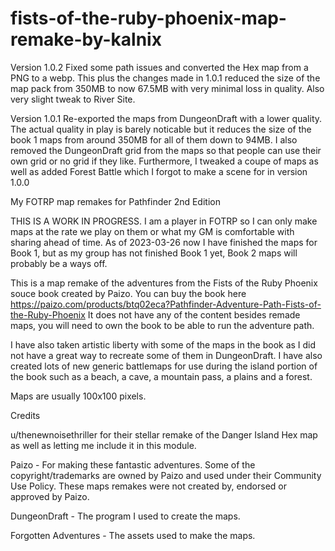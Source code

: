 # fists-of-the-ruby-phoenix-map-remake-by-kalnix
Version 1.0.2 Fixed some path issues and converted the Hex map from a PNG to a webp. This plus the changes made in 1.0.1 reduced the size of the map pack from 350MB to now 67.5MB with very minimal loss in quality. Also very slight tweak to River Site.

Version 1.0.1 Re-exported the maps from DungeonDraft with a lower quality. The actual quality in play is barely noticable but it reduces the size of the book 1 maps from around 350MB for all of them down to 94MB. I also removed the DungeonDraft grid from the maps so that people can use their own grid or no grid if they like. Furthermore, I tweaked a coupe of maps as well as added Forest Battle which I forgot to make a scene for in version 1.0.0

My FOTRP map remakes for Pathfinder 2nd Edition

THIS IS A WORK IN PROGRESS. I am a player in FOTRP so I can only make maps at the rate we play on them or what my GM is comfortable with sharing ahead of time.
As of 2023-03-26 now I have finished the maps for Book 1, but as my group has not finished Book 1 yet, Book 2 maps will probably be a ways off.

This is a map remake of the adventures from the Fists of the Ruby Phoenix souce book created by Paizo. You can buy the book here https://paizo.com/products/btq02eca?Pathfinder-Adventure-Path-Fists-of-the-Ruby-Phoenix It does not have any of the content besides remade maps, you will need to own the book to be able to run the adventure path.

I have also taken artistic liberty with some of the maps in the book as I did not have a great way to recreate some of them in DungeonDraft. I have also created lots of new generic battlemaps for use during the island portion of the book such as a beach, a cave, a mountain pass, a plains and a forest.

Maps are usually 100x100 pixels.


Credits

u/thenewnoisethriller for their stellar remake of the Danger Island Hex map as well as letting me include it in this module.

Paizo - For making these fantastic adventures. Some of the copyright/trademarks are owned by Paizo and used under their Community Use Policy. These maps remakes were not created by, endorsed or approved by Paizo.

DungeonDraft - The program I used to create the maps.

Forgotten Adventures - The assets used to make the maps.
